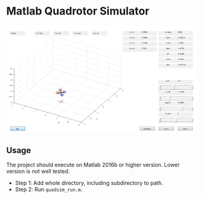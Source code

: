Matlab Quadrotor Simulator
===============

![](./res/matsim.png)

## Usage
The project should execute on Matlab 2016b or higher version. Lower version is not well tested.

- Step 1: Add whole directory, including subdirectory to path.
- Step 2: Run `quadsim_run.m`.

